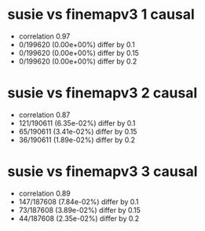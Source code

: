 # susie vs finemapv3  1 causal

- correlation 0.97
- 0/199620 (0.00e+00%) differ by 0.1
- 0/199620 (0.00e+00%) differ by 0.15
- 0/199620 (0.00e+00%) differ by 0.2


# susie vs finemapv3  2 causal

- correlation 0.87
- 121/190611 (6.35e-02%) differ by 0.1
- 65/190611 (3.41e-02%) differ by 0.15
- 36/190611 (1.89e-02%) differ by 0.2


# susie vs finemapv3  3 causal

- correlation 0.89
- 147/187608 (7.84e-02%) differ by 0.1
- 73/187608 (3.89e-02%) differ by 0.15
- 44/187608 (2.35e-02%) differ by 0.2


